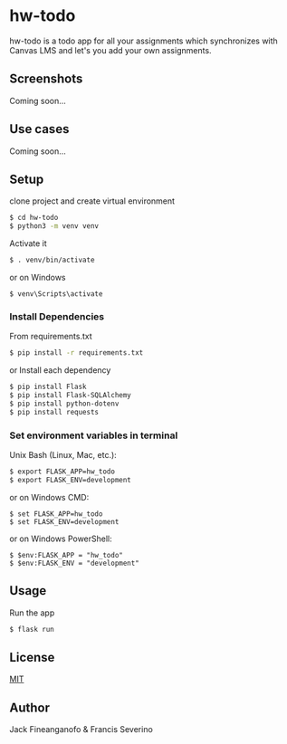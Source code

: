 # hw-todo

hw-todo is a todo app for all your assignments which synchronizes with Canvas LMS and let's you add your own assignments.

## Screenshots

Coming soon...

## Use cases

Coming soon...

## Setup

clone project and create virtual environment

```bash
$ cd hw-todo
$ python3 -m venv venv
```

Activate it

```bash
$ . venv/bin/activate
```

or on Windows

```console
$ venv\Scripts\activate
```

### Install Dependencies

From requirements.txt

```bash
$ pip install -r requirements.txt
```

or Install each dependency

```bash
$ pip install Flask
$ pip install Flask-SQLAlchemy
$ pip install python-dotenv
$ pip install requests
```

### Set environment variables in terminal

Unix Bash (Linux, Mac, etc.):

```bash
$ export FLASK_APP=hw_todo
$ export FLASK_ENV=development
```

or on Windows CMD:

```console
$ set FLASK_APP=hw_todo
$ set FLASK_ENV=development
```

or on Windows PowerShell:

```console
$ $env:FLASK_APP = "hw_todo"
$ $env:FLASK_ENV = "development"
```

## Usage

Run the app

```bash
$ flask run
```

## License

[MIT](https://choosealicense.com/licenses/mit/)

## Author

Jack Fineanganofo & Francis Severino
